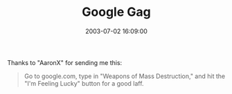﻿---
layout: post
title: "Google Gag"
comments: false
date: 2003-07-02 16:09:00
categories:
 - Technology
subtext-id: 496c64a6-8782-47f4-8736-96b4635b1866
alias: /blog/Google-Gag.aspx
---


Thanks to "AaronX" for sending me this:

> Go to google.com, type in "Weapons of Mass Destruction," and hit the "I'm Feeling Lucky" button for a good laff.
